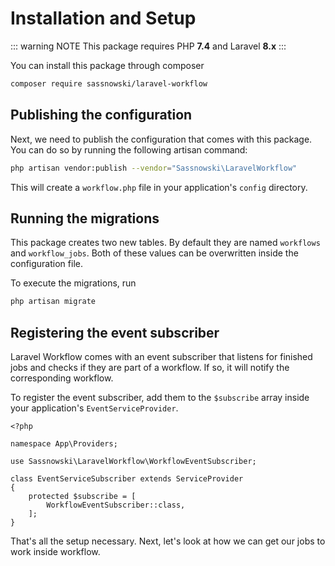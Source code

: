 # Installation and Setup

::: warning NOTE
This package requires PHP **7.4** and Laravel **8.x**
:::

You can install this package through composer

```bash
composer require sassnowski/laravel-workflow
```

## Publishing the configuration

Next, we need to publish the configuration that comes with this package. You can do so by running the following artisan command:

```bash
php artisan vendor:publish --vendor="Sassnowski\LaravelWorkflow"
```

This will create a `workflow.php` file in your application's `config` directory.

## Running the migrations

This package creates two new tables. By default they are named `workflows` and `workflow_jobs`. Both of these values can be overwritten inside the configuration file.

To execute the migrations, run

```bash
php artisan migrate
```

## Registering the event subscriber

Laravel Workflow comes with an event subscriber that listens for finished jobs and checks if they are part of a workflow. If so, it will notify the corresponding workflow.

To register the event subscriber, add them to the `$subscribe` array inside your application's `EventServiceProvider`.

```php{10}
<?php

namespace App\Providers;

use Sassnowski\LaravelWorkflow\WorkflowEventSubscriber;

class EventServiceSubscriber extends ServiceProvider
{
    protected $subscribe = [
        WorkflowEventSubscriber::class,
    ];
}
```

That's all the setup necessary. Next, let's look at how we can get our jobs to work inside workflow.
